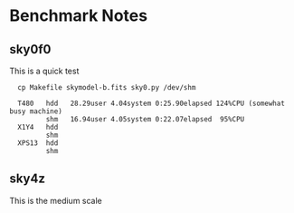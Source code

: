 # Benchmark Notes

## sky0f0

This is a quick test

      cp Makefile skymodel-b.fits sky0.py /dev/shm

      T480   hdd   28.29user 4.04system 0:25.90elapsed 124%CPU (somewhat busy machine)
             shm   16.94user 4.05system 0:22.07elapsed  95%CPU
      X1Y4   hdd
             shm
      XPS13  hdd
             shm


## sky4z

This is the medium scale 

